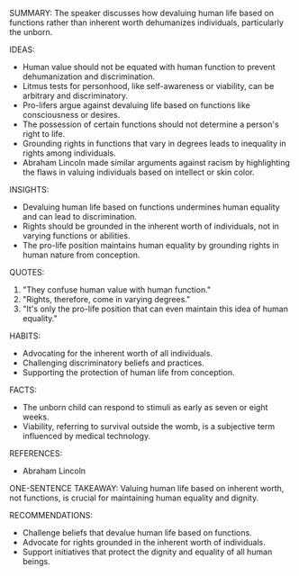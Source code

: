 SUMMARY:
The speaker discusses how devaluing human life based on functions rather than inherent worth dehumanizes individuals, particularly the unborn.

IDEAS:
- Human value should not be equated with human function to prevent dehumanization and discrimination.
- Litmus tests for personhood, like self-awareness or viability, can be arbitrary and discriminatory.
- Pro-lifers argue against devaluing life based on functions like consciousness or desires.
- The possession of certain functions should not determine a person's right to life.
- Grounding rights in functions that vary in degrees leads to inequality in rights among individuals.
- Abraham Lincoln made similar arguments against racism by highlighting the flaws in valuing individuals based on intellect or skin color.

INSIGHTS:
- Devaluing human life based on functions undermines human equality and can lead to discrimination.
- Rights should be grounded in the inherent worth of individuals, not in varying functions or abilities.
- The pro-life position maintains human equality by grounding rights in human nature from conception.

QUOTES:
1. "They confuse human value with human function."
2. "Rights, therefore, come in varying degrees."
3. "It's only the pro-life position that can even maintain this idea of human equality."

HABITS:
- Advocating for the inherent worth of all individuals.
- Challenging discriminatory beliefs and practices.
- Supporting the protection of human life from conception.

FACTS:
- The unborn child can respond to stimuli as early as seven or eight weeks.
- Viability, referring to survival outside the womb, is a subjective term influenced by medical technology.

REFERENCES:
- Abraham Lincoln

ONE-SENTENCE TAKEAWAY:
Valuing human life based on inherent worth, not functions, is crucial for maintaining human equality and dignity.

RECOMMENDATIONS:
- Challenge beliefs that devalue human life based on functions.
- Advocate for rights grounded in the inherent worth of individuals.
- Support initiatives that protect the dignity and equality of all human beings.